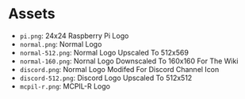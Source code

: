 # Assets
- ``pi.png``: 24x24 Raspberry Pi Logo
- ``normal.png``: Normal Logo
- ``normal-512.png``: Normal Logo Upscaled To 512x569
- ``normal-160.png``: Nornal Logo Downscaled To 160x160 For The Wiki
- ``discord.png``: Normal Logo Modifed For Discord Channel Icon
- ``discord-512.png``: Discord Logo Upscaled To 512x512
- ``mcpil-r.png``: MCPIL-R Logo
